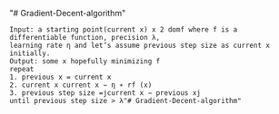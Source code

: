 "# Gradient-Decent-algorithm" 

	Input: a starting point(current x) x 2 domf where f is a differentiable function, precision λ,
	learning rate η and let’s assume previous step size as current x initially.
	Output: some x hopefully minimizing f
	repeat
	1. previous x = current x
	2. current x current x − η ∗ rf (x)
	3. previous step size =jcurrent x − previous xj
	until previous step size > λ"# Gradient-Decent-algorithm" 
